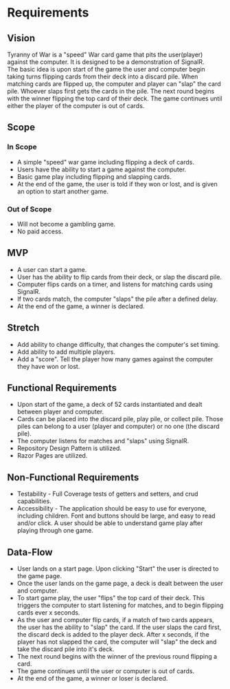 # Requirements

## Vision
 Tyranny of War is a "speed" War card game that pits the user(player) against the computer. It is designed to be a demonstration of SignalR.  
 The basic idea is upon start of the game the user and computer begin taking turns flipping cards from their deck into a discard pile. When matching cards are flipped up, the computer and player can "slap" the card pile. Whoever slaps first gets the cards in the pile. The next round begins with the winner flipping the top card of their deck. The game continues until either the player of the computer is out of cards.

## Scope
### In Scope
- A simple "speed" war game including flipping a deck of cards.
- Users have the ability to start a game against the computer.
- Basic game play including flipping and slapping cards.
- At the end of the game, the user is told if they won or lost, and is given an option to start another game.
### Out of Scope
- Will not become a gambling game.
- No paid access.

## MVP
- A user can start a game.
- User has the ability to flip cards from their deck, or slap the discard pile.
- Computer flips cards on a timer, and listens for matching cards using SignalR. 
- If two cards match, the computer "slaps" the pile after a defined delay.
- At the end of the game, a winner is declared. 

## Stretch
- Add ability to change difficulty, that changes the computer's set timing.
- Add ability to add multiple players.
- Add a "score". Tell the player how many games against the computer they have won or lost.

## Functional Requirements
- Upon start of the game, a deck of 52 cards instantiated and dealt between player and computer.
- Cards can be placed into the discard pile, play pile, or collect pile. Those piles can belong to a user (player and computer) or no one (the discard pile).
- The computer listens for matches and "slaps" using SignalR.
- Repository Design Pattern is utilized.
- Razor Pages are utilized.

## Non-Functional Requirements
- Testability -  Full Coverage tests of getters and setters, and crud capabilities.
- Accessibility - The application should be easy to use for everyone, including children. Font and buttons should be large, and easy to read and/or click. A user should be able to understand game play after playing through one game.

## Data-Flow
- User lands on a start page. Upon clicking "Start" the user is directed to the game page.
- Once the user lands on the game page, a deck is dealt between the user and computer.
- To start game play, the user "flips" the top card of their deck. This triggers the computer to start listening for matches, and to begin flipping cards ever x seconds. 
- As the user and computer flip cards, if a match of two cards appears, the user has the ability to "slap" the card. If the user slaps the card first, the discard deck is added to the player deck. After x seconds, if the player has not slapped the card, the computer will "slap" the deck and take the discard pile into it's deck.
- The next round begins with the winner of the previous round flipping a card.
- The game continues until the user or computer is out of cards.
- At the end of the game, a winner or loser is declared. 
